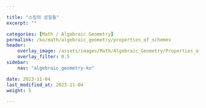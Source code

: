 ```yaml
---

title: "스킴의 성질들"
excerpt: ""

categories: [Math / Algebraic Geometry]
permalink: /ko/math/algebraic_geometry/properties_of_schemes
header:
    overlay_image: /assets/images/Math/Algebraic_Geometry/Properties_of_schemes.png
    overlay_filter: 0.5
sidebar: 
    nav: "algebraic_geometry-ko"

date: 2023-11-04
last_modified_at: 2023-11-04
weight: 5

---
```


